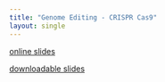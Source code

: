 ```yaml
---
title: "Genome Editing - CRISPR Cas9"
layout: single
---
```


[online slides](https://docs.google.com/presentation/d/1xMyk55-SOpEpTQtbAyhgfg0tqB0sAKuY4tJQId98mXg/present?usp=sharing)

[downloadable slides](https://docs.google.com/presentation/d/1xMyk55-SOpEpTQtbAyhgfg0tqB0sAKuY4tJQId98mXg/export/pptx)
